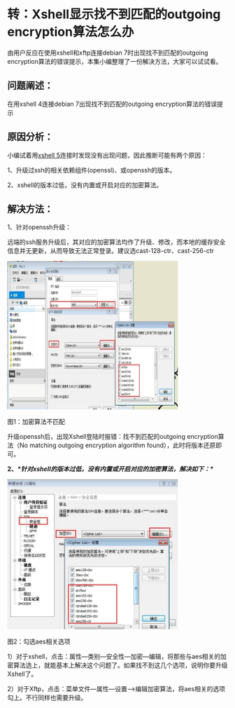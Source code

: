 # 转：Xshell显示找不到匹配的outgoing encryption算法怎么办

由用户反应在使用xshell和xftp连接debian 7时出现找不到匹配的outgoing encryption算法的错误提示，本集小编整理了一份解决方法，大家可以试试看。

## 问题阐述：

在用xshell 4连接debian 7出现找不到匹配的outgoing encryption算法的错误提示

 

## 原因分析：

小编试着用[xshell 5](http://www.xshellcn.com/xshell.html)连接时发现没有出现问题，因此推断可能有两个原因：

1、升级过ssh的相关依赖组件(openssl)、或openssh的版本。

2、xshell的版本过低，没有内置或开启对应的加密算法。

 

## 解决方法：

1、针对openssh升级：

远端的ssh服务升级后，其对应的加密算法均作了升级、修改，而本地的缓存安全信息并无更新，从而导致无法正常登录。建议选cast-128-ctr、cast-256-ctr

<img src="assets/wps1.jpg" alt="i mg" style="zoom:50%;" /> 


图1：加密算法不匹配

升级openssh后，出现Xshell登陆时报错：找不到匹配的outgoing encryption算法（No matching outgoing encryption algorithm found），此时将版本还原即可。

**2、*****\*针对xshell的版本过低，没有内置或开启对应的加密算法，解决如下：\****

<img src="assets/wps2.jpg" alt="im g" style="zoom:50%;" /> 


图2：勾选aes相关选项

1）对于xshell，点击：属性—类别—安全性—加密—编辑，将那些与aes相关的加密算法选上，就能基本上解决这个问题了。如果找不到这几个选项，说明你要升级Xshell了。

2）对于Xftp，点击：菜单文件—属性—设置—>编辑加密算法，将aes相关的选项勾上。不行同样也需要升级。

 